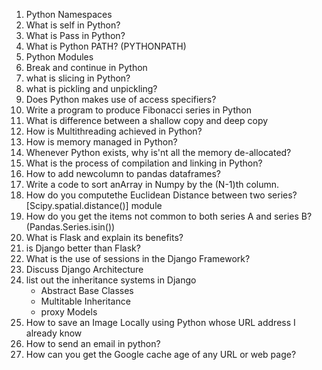 1. Python Namespaces
2. What is self in Python?
3. What is Pass in Python?
4. What is Python PATH? (PYTHONPATH)
5. Python Modules
6. Break and continue in Python
7. what is slicing in Python?
8. what is pickling and unpickling?
9. Does Python makes use of access specifiers?
10. Write a program to produce Fibonacci series in Python
11. What is difference between a shallow copy and deep copy
12. How is Multithreading achieved in Python?
13. How is memory managed in Python?
14. Whenever Python exists, why is'nt all the memory de-allocated?
15. What is the process of compilation and linking in Python?
16. How to add newcolumn to pandas dataframes?
17. Write a code to sort anArray in Numpy by the (N-1)th column.
18. How do you computethe Euclidean Distance between two series? [Scipy.spatial.distance()] module
19. How do you get the items not common to both series A and series B? (Pandas.Series.isin())
20. What is Flask and explain its benefits?
21. is Django better than Flask?
22. What is the use of sessions in the Django Framework?
23. Discuss Django Architecture
24. list out the inheritance systems in Django
    - Abstract Base Classes
    - Multitable Inheritance
    - proxy Models
25. How to save an Image Locally using Python whose URL address I already know
26. How to send an email in python?
27. How can you get the Google cache age of any URL or web page?
